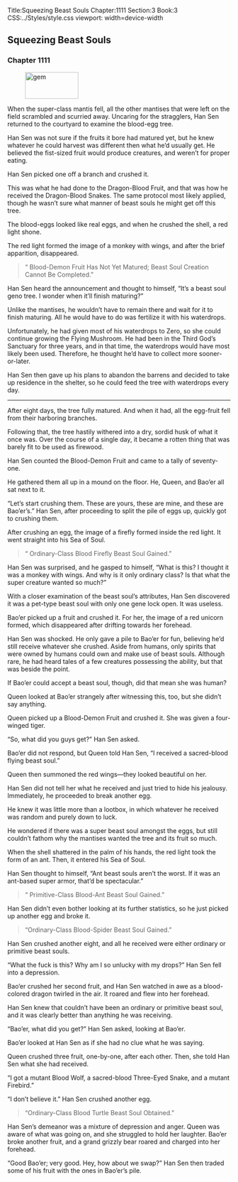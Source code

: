 Title:Squeezing Beast Souls 
Chapter:1111 
Section:3 
Book:3 
CSS:../Styles/style.css 
viewport: width=device-width
  
## Squeezing Beast Souls
### Chapter 1111 
<figure>
	<img src="../Images/gem.gif" alt="gem" id="gem" width="120" height="60" />
</figure>
  

  
  When the super-class mantis fell, all the other mantises that were left on the field scrambled and scurried away. Uncaring for the stragglers, Han Sen returned to the courtyard to examine the blood-egg tree.

Han Sen was not sure if the fruits it bore had matured yet, but he knew whatever he could harvest was different then what he’d usually get. He believed the fist-sized fruit would produce creatures, and weren’t for proper eating.

Han Sen picked one off a branch and crushed it.

This was what he had done to the Dragon-Blood Fruit, and that was how he received the Dragon-Blood Snakes. The same protocol most likely applied, though he wasn’t sure what manner of beast souls he might get off this tree.

The blood-eggs looked like real eggs, and when he crushed the shell, a red light shone.

The red light formed the image of a monkey with wings, and after the brief apparition, disappeared.

> “ Blood-Demon Fruit Has Not Yet Matured; Beast Soul Creation Cannot Be Completed.”

Han Sen heard the announcement and thought to himself, “It’s a beast soul geno tree. I wonder when it’ll finish maturing?”

Unlike the mantises, he wouldn’t have to remain there and wait for it to finish maturing. All he would have to do was fertilize it with his waterdrops.

Unfortunately, he had given most of his waterdrops to Zero, so she could continue growing the Flying Mushroom. He had been in the Third God’s Sanctuary for three years, and in that time, the waterdrops would have most likely been used. Therefore, he thought he’d have to collect more sooner-or-later.

Han Sen then gave up his plans to abandon the barrens and decided to take up residence in the shelter, so he could feed the tree with waterdrops every day.

***

After eight days, the tree fully matured. And when it had, all the egg-fruit fell from their harboring branches.

Following that, the tree hastily withered into a dry, sordid husk of what it once was. Over the course of a single day, it became a rotten thing that was barely fit to be used as firewood.

Han Sen counted the Blood-Demon Fruit and came to a tally of seventy-one.

He gathered them all up in a mound on the floor. He, Queen, and Bao’er all sat next to it.

“Let’s start crushing them. These are yours, these are mine, and these are Bao’er’s.” Han Sen, after proceeding to split the pile of eggs up, quickly got to crushing them.

After crushing an egg, the image of a firefly formed inside the red light. It went straight into his Sea of Soul.

> “ Ordinary-Class Blood Firefly Beast Soul Gained.”

Han Sen was surprised, and he gasped to himself, “What is this? I thought it was a monkey with wings. And why is it only ordinary class? Is that what the super creature wanted so much?”

With a closer examination of the beast soul’s attributes, Han Sen discovered it was a pet-type beast soul with only one gene lock open. It was useless.

Bao’er picked up a fruit and crushed it. For her, the image of a red unicorn formed, which disappeared after drifting towards her forehead.

Han Sen was shocked. He only gave a pile to Bao’er for fun, believing he’d still receive whatever she crushed. Aside from humans, only spirits that were owned by humans could own and make use of beast souls. Although rare, he had heard tales of a few creatures possessing the ability, but that was beside the point.

If Bao’er could accept a beast soul, though, did that mean she was human?

Queen looked at Bao’er strangely after witnessing this, too, but she didn’t say anything.

Queen picked up a Blood-Demon Fruit and crushed it. She was given a four-winged tiger.

“So, what did you guys get?” Han Sen asked.

Bao’er did not respond, but Queen told Han Sen, “I received a sacred-blood flying beast soul.”

Queen then summoned the red wings—they looked beautiful on her.

Han Sen did not tell her what he received and just tried to hide his jealousy. Immediately, he proceeded to break another egg.

He knew it was little more than a lootbox, in which whatever he received was random and purely down to luck.

He wondered if there was a super beast soul amongst the eggs, but still couldn’t fathom why the mantises wanted the tree and its fruit so much.

When the shell shattered in the palm of his hands, the red light took the form of an ant. Then, it entered his Sea of Soul.

Han Sen thought to himself, “Ant beast souls aren’t the worst. If it was an ant-based super armor, that’d be spectacular.”

> “ Primitive-Class Blood-Ant Beast Soul Gained.”

Han Sen didn’t even bother looking at its further statistics, so he just picked up another egg and broke it.

> “Ordinary-Class Blood-Spider Beast Soul Gained.”

Han Sen crushed another eight, and all he received were either ordinary or primitive beast souls.

“What the fuck is this? Why am I so unlucky with my drops?” Han Sen fell into a depression.

Bao’er crushed her second fruit, and Han Sen watched in awe as a blood-colored dragon twirled in the air. It roared and flew into her forehead.

Han Sen knew that couldn’t have been an ordinary or primitive beast soul, and it was clearly better than anything he was receiving.

“Bao’er, what did you get?” Han Sen asked, looking at Bao’er.

Bao’er looked at Han Sen as if she had no clue what he was saying.

Queen crushed three fruit, one-by-one, after each other. Then, she told Han Sen what she had received.

“I got a mutant Blood Wolf, a sacred-blood Three-Eyed Snake, and a mutant Firebird.”

“I don’t believe it.” Han Sen crushed another egg.

> “Ordinary-Class Blood Turtle Beast Soul Obtained.”

Han Sen’s demeanor was a mixture of depression and anger. Queen was aware of what was going on, and she struggled to hold her laughter. Bao’er broke another fruit, and a grand grizzly bear roared and charged into her forehead.

“Good Bao’er; very good. Hey, how about we swap?” Han Sen then traded some of his fruit with the ones in Bao’er’s pile.
